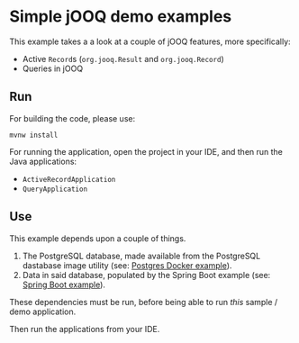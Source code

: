 # Simple jOOQ demo examples

This example takes a a look at a couple of jOOQ features, more specifically:

* Active `Record`s (`org.jooq.Result` and `org.jooq.Record`)
* Queries in jOOQ

## Run

For building the code, please use:

    mvnw install

For running the application, open the project in your IDE, and then run the Java applications:

* `ActiveRecordApplication`
* `QueryApplication`

## Use

This example depends upon a couple of things.

1. The PostgreSQL database, made available from the PostgreSQL dastabase image utility (see: [Postgres Docker example](../postgres-docker/README.md`)).
2. Data in said database, populated by the Spring Boot example (see: [Spring Boot example](../springboot/README.md`)).

These dependencies must be run, before being able to run *this* sample / demo application.

Then run the applications from your IDE.